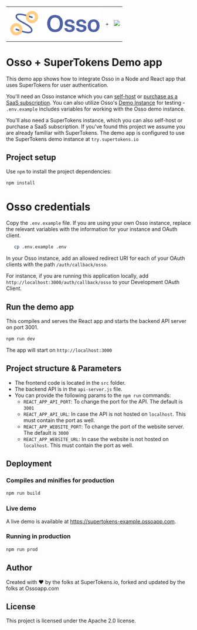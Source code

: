 <table>
  <tr>
    <td><img width="250px" src="https://raw.githubusercontent.com/enterprise-oss/osso/main/.github/logo.png" /></td>
    <td>+</td>
    <td><img width="250px" src="https://raw.githubusercontent.com/supertokens/supertokens-logo/master/images/Artboard%20%E2%80%93%2027%402x.png" /></td>
  </tr>
 </table>

# Osso + SuperTokens Demo app

This demo app shows how to integrate Osso in a Node and React app that uses SuperTokens for user authentication.

You'll need an Osso instance which you can [self-host](https://ossoapp.com/docs/deploy/overview) or [purchase as a SaaS subscription](https://ossoapp.com/pricing). You can also utilize Osso's [Demo Instance](https://demo.ossoapp.com) for testing - `.env.example` includes variables for working with the Osso demo instance.

You'll also need a SuperTokens instance, which you can also self-host or purchase a SaaS subscription. If you've found this project we assume you are already familiar with SuperTokens. The demo app is configured to use the SuperTokens demo instance at `try.supertokens.io`

## Project setup

Use `npm` to install the project dependencies:

```bash
npm install
```

# Osso credentials

Copy the `.env.example` file. If you are using your own Osso instance, replace the relevant variables with the information for your instance and OAuth client.

```bash
   cp .env.example .env
```

In your Osso instance, add an allowed redirect URI for each of your OAuth clients with the path `/auth/callback/osso`. 

For instance, if you are running this application locally, add `http://localhost:3000/auth/callback/osso` to your Development OAuth Client.

## Run the demo app

This compiles and serves the React app and starts the backend API server on port 3001.

```bash
npm run dev
```

The app will start on `http://localhost:3000`

## Project structure & Parameters

- The frontend code is located in the `src` folder.
- The backend API is in the `api-server.js` file.
- You can provide the following params to the `npm run` commands:
  - `REACT_APP_API_PORT`: To change the port for the API. The default is `3001`
  - `REACT_APP_API_URL`: In case the API is not hosted on `localhost`. This must contain the port as well.
  - `REACT_APP_WEBSITE_PORT`: To change the port of the website server. The default is `3000`
  - `REACT_APP_WEBSITE_URL`: In case the website is not hosted on `localhost`. This must contain the port as well.


## Deployment

### Compiles and minifies for production

```bash
npm run build
```

### Live demo

A live demo is available at <https://supertokens-example.ossoapp.com>.

### Running in production

```bash
npm run prod
```

## Author

Created with :heart: by the folks at SuperTokens.io, forked and updated by the folks at Ossoapp.com

## License

This project is licensed under the Apache 2.0 license.